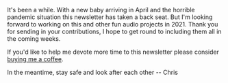 It's been a while. With a new baby arriving in April and the horrible
pandemic situation this newsletter has taken a back seat. But I'm
looking forward to working on this and other fun audio projects
in 2021. Thank you for sending in your contributions, I hope to get
round to including them all in the coming weeks.

If you'd like to help me devote more time to this newsletter please
consider [buying me a
coffee](https://www.buymeacoffee.com/chrislowis).

In the meantime, stay safe and look after each other -- Chris
